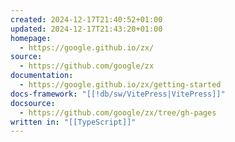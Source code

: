 ```yaml
---
created: 2024-12-17T21:40:52+01:00
updated: 2024-12-17T21:43:20+01:00
homepage:
  - https://google.github.io/zx/
source:
  - https://github.com/google/zx
documentation:
  - https://google.github.io/zx/getting-started
docs-framework: "[[!db/sw/VitePress|VitePress]]"
docsource:
  - https://github.com/google/zx/tree/gh-pages
written in: "[[TypeScript]]"
---
```

